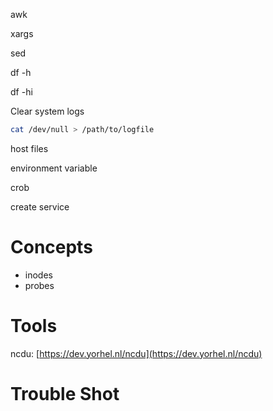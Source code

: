 awk

xargs

sed

df -h

df -hi

Clear system logs

```bash
cat /dev/null > /path/to/logfile
```

host files

environment variable

crob

create service

# Concepts

* inodes
* probes

# Tools

ncdu: [https://dev.yorhel.nl/ncdu](https://dev.yorhel.nl/ncdu)



# Trouble Shot



